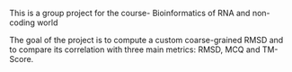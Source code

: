 This is a group project for the course- Bioinformatics of RNA and non-coding world

The goal of the project is to compute a custom coarse-grained RMSD and to compare its correlation with three main metrics: RMSD, MCQ and TM-Score.
